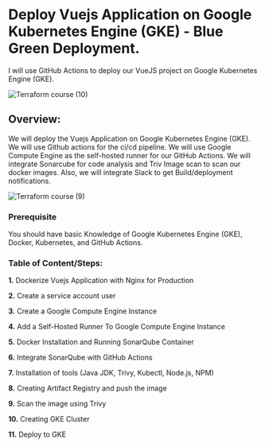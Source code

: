 # Deploy Vuejs Application on Google Kubernetes Engine (GKE) - Blue Green Deployment.
I will use GitHub Actions to deploy our VueJS project on Google Kubernetes Engine (GKE).

![Terraform course (10)](https://github.com/codewithmuh/crbn_frontend/assets/51082957/2cd7c40e-2c19-485b-b7eb-3ade6f211cc6)


## Overview:

We will deploy the Vuejs Application on Google Kubernetes Engine (GKE). We will use Github actions for the ci/cd pipeline. We will use Google Compute Engine as the self-hosted runner for our GitHub Actions. We will integrate Sonarcube for code analysis and Triv Image scan to scan our docker images. Also, we will integrate Slack to get Build/deployment notifications.

![Terraform course (9)](https://github.com/codewithmuh/crbn_frontend/assets/51082957/73f3decc-7547-400e-97a6-1ac8c9f42a18)
### Prerequisite
You should have basic Knowledge of Google Kubernetes Engine (GKE), Docker, Kubernetes, and GitHub Actions.

### Table of Content/Steps:

**1.** Dockerize Vuejs Application with Nginx for Production

**2.** Create a service account user 

**3.** Create a Google Compute Engine Instance

**4.** Add a Self-Hosted Runner To Google Compute Engine Instance
   
**5.** Docker Installation and Running SonarQube Container

**6.** Integrate SonarQube with GitHub Actions

**7.** Installation of tools (Java JDK, Trivy, Kubectl, Node.js, NPM)

**8.** Creating Artifact Registry and push the image

**9.** Scan the image using Trivy

**10.** Creating GKE Cluster

**11.** Deploy to GKE 














